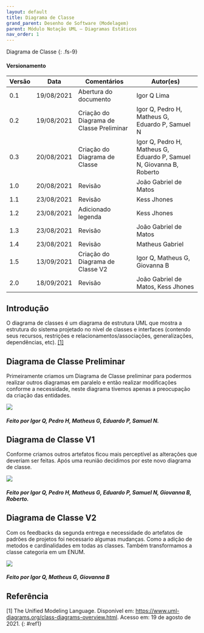 ```yaml
---
layout: default
title: Diagrama de Classe
grand_parent: Desenho de Software (Modelagem)
parent: Módulo Notação UML – Diagramas Estáticos
nav_order: 1
---
```


Diagrama de Classe
{: .fs-9}

#### Versionamento

| Versão | Data       | Comentários                              | Autor(es)                                       |
| ------ | ---------- | ---------------------------------------- | ----------------------------------------------- |
| 0.1    | 19/08/2021 | Abertura do documento                    | Igor Q Lima                                     |
| 0.2    | 19/08/2021 | Criação do Diagrama de Classe Preliminar | Igor Q, Pedro H, Matheus G, Eduardo P, Samuel N |
| 0.3    | 20/08/2021 | Criação do Diagrama de Classe | Igor Q, Pedro H, Matheus G, Eduardo P, Samuel N, Giovanna B, Roberto |
| 1.0    | 20/08/2021 | Revisão | João Gabriel de Matos |
| 1.1    | 23/08/2021 | Revisão | Kess Jhones |
| 1.2    | 23/08/2021 | Adicionado legenda | Kess Jhones |
| 1.3    | 23/08/2021 | Revisão | João Gabriel de Matos |
| 1.4    | 23/08/2021 | Revisão | Matheus Gabriel |
| 1.5    | 13/09/2021 | Criação do Diagrama de Classe V2 | Igor Q, Matheus G, Giovanna B |
| 2.0    | 18/09/2021 | Revisão | João Gabriel de Matos, Kess Jhones|


## Introdução

O diagrama de classes é um diagrama de estrutura UML que mostra a estrutura do sistema projetado no nível de classes e interfaces (contendo seus recursos, restrições e relacionamentos/associações, generalizações, dependências, etc). [[1]](#ref1)

## Diagrama de Classe Preliminar

Primeiramente criamos um Diagrama de Classe preliminar para podermos realizar outros diagramas em paralelo e então realizar modificações conforme a necessidade, neste diagrama tivemos apenas a preocupação da criação das entidades.

<a href="{{ site.baseurl }}/assets/images/diagramaClasses/diagramaDeClassePreliminar.svg" data-toggle="lightbox">
    <img src="{{ site.baseurl }}/assets/images/diagramaClasses/diagramaDeClassePreliminar.svg">
</a>

##### Feito por Igor Q, Pedro H, Matheus G, Eduardo P, Samuel N.

## Diagrama de Classe V1

Conforme criamos outros artefatos ficou mais perceptível as alterações que deveriam ser feitas. Após uma reunião decidimos por este novo diagrama de classe.

<a href="{{ site.baseurl }}/assets/images/diagramaClasses/diagramaDeClasseV1.svg" data-toggle="lightbox">
    <img src="{{ site.baseurl }}/assets/images/diagramaClasses/diagramaDeClasseV1.svg">
</a>

##### Feito por Igor Q, Pedro H, Matheus G, Eduardo P, Samuel N, Giovanna B, Roberto.

## Diagrama de Classe V2

Com os feedbacks da segunda entrega e necessidade do artefatos de padrões de projetos foi necessario algumas mudanças. Como a adição de metodos e cardinalidades em todas as classes. Também transformamos a classe categoria em um ENUM. 

<a href="{{ site.baseurl }}/assets/images/diagramaClasses/diagramaDeClasseV2.svg" data-toggle="lightbox">
    <img src="{{ site.baseurl }}/assets/images/diagramaClasses/diagramaDeClasseV2.svg">
</a>

##### Feito por Igor Q, Matheus G, Giovanna B

## Referência

[1] The Unified Modeling Language. Disponível em: <https://www.uml-diagrams.org/class-diagrams-overview.html>. Acesso em: 19 de agosto de 2021.
{: #ref1}
